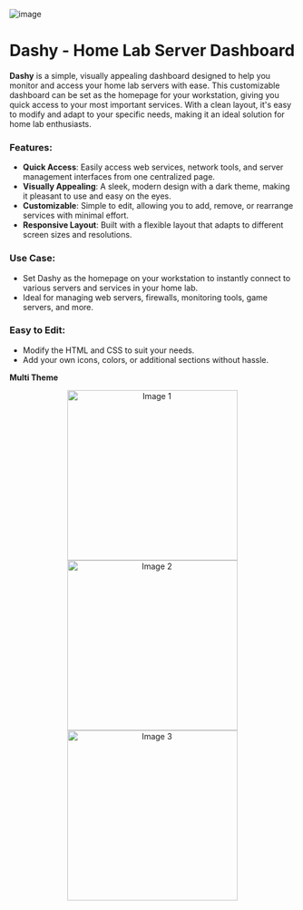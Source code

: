 ![image](https://github.com/user-attachments/assets/ba3838a0-eb99-4665-9799-9ca7b896d530)

# Dashy - Home Lab Server Dashboard

**Dashy** is a simple, visually appealing dashboard designed to help you monitor and access your home lab servers with ease. This customizable dashboard can be set as the homepage for your workstation, giving you quick access to your most important services. With a clean layout, it's easy to modify and adapt to your specific needs, making it an ideal solution for home lab enthusiasts.

### Features:
- **Quick Access**: Easily access web services, network tools, and server management interfaces from one centralized page.
- **Visually Appealing**: A sleek, modern design with a dark theme, making it pleasant to use and easy on the eyes.
- **Customizable**: Simple to edit, allowing you to add, remove, or rearrange services with minimal effort.
- **Responsive Layout**: Built with a flexible layout that adapts to different screen sizes and resolutions.

### Use Case:
- Set Dashy as the homepage on your workstation to instantly connect to various servers and services in your home lab.
- Ideal for managing web servers, firewalls, monitoring tools, game servers, and more.

### Easy to Edit:
- Modify the HTML and CSS to suit your needs.
- Add your own icons, colors, or additional sections without hassle.

**Multi Theme**
<p align="center">
  <img src="https://github.com/user-attachments/assets/abf57877-5da9-42db-911e-6483b910e611" alt="Image 1" width="300"/>
  <img src="https://github.com/user-attachments/assets/7a66d594-2d8c-47d7-825c-3875a9fc298d" alt="Image 2" width="300"/>
  <img src="https://github.com/user-attachments/assets/ad0c732f-b101-4849-b729-1c583b77ca02" alt="Image 3" width="300"/>
</p>

